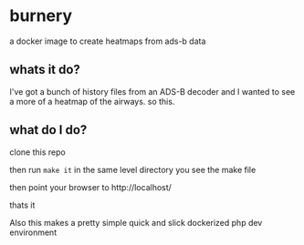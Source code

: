 # burnery
a docker image to create heatmaps from ads-b data

## whats it do?
I've got a bunch of history files from an ADS-B decoder and I wanted to see a more of a heatmap of the airways.  so this.

## what do I do?

clone this repo

then run `make it` in the same level directory you see the make file

then point your browser to http://localhost/

thats it

Also this makes a pretty simple quick and slick dockerized php dev environment 

